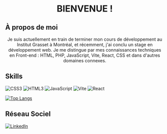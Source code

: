 <h1 align="center">BIENVENUE !</h1>

## À propos de moi
<p align="center">Je suis actuellement en train de terminer mon cours de développement au Institut Grasset à Montréal, et récemment, j'ai conclu un stage en développement web. Je me distingue par mes connaissances techniques en Front-end : HTML, PHP, JavaScript, Vite, React, CSS et dans d'autres domaines connexes.</p>

## Skills
![CSS3](https://img.shields.io/badge/CSS3-1572B6?style=for-the-badge&logo=css3&logoColor=white)
![HTML3](https://img.shields.io/badge/HTML5-E34F26?style=for-the-badge&logo=html5&logoColor=white)
![JavaScript](https://img.shields.io/badge/JavaScript-323330?style=for-the-badge&logo=javascript&logoColor=F7DF1E)
![Vite](https://img.shields.io/badge/Vite-B73BFE?style=for-the-badge&logo=vite&logoColor=FFD62E)
![React](https://img.shields.io/badge/React-20232A?style=for-the-badge&logo=react&logoColor=61DAFB)

<div style="display: flex; justify-content: space-between;">
  <a href="https://github.com/AzerPires/">
    <img src="https://github-readme-stats.vercel.app/api/top-langs/?username=AzerPires&theme=radical" alt="Top Langs" />
  </a>
 </div>

 ## Réseau Sociel 
<a href="https://www.linkedin.com/in/azerpires" target="_blank">
  <img src="https://img.shields.io/badge/LinkedIn-0077B5?style=for-the-badge&logo=linkedin&logoColor=white" alt="LinkedIn" />
</a>

